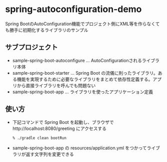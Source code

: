 # spring-autoconfiguration-demo

Spring BootのAutoConfiguration機能でプロジェクト側にXML等を作らなくても勝手に初期化するライブラリのサンプル

## サブプロジェクト

* sample-spring-boot-autoconfigure ... AutoConfigurationされるライブラリ本体
* sample-spring-boot-starter ... Spring Boot の流儀に則ったライブラリ。ある機能を実現するために必要なライブラリをまとめて依存性定義する。アプリから直接ライブラリを呼んでも問題ない
* sample-spring-boot-app ... ライブラリを使ったアプリケーション定義

## 使い方

* 下記コマンドで Spring Boot を起動し、ブラウザで　http://localhost:8080/greeting にアクセスする

    ```% ./gradle clean bootRun```

* sample-spring-boot-app の resources/application.yml をつかってライブラリが返す文字列を変更できる
